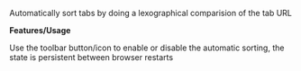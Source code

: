 
Automatically sort tabs by doing a lexographical comparision of the tab URL

<b>Features/Usage</b>

Use the toolbar button/icon to enable or disable the automatic sorting, the state is persistent between browser restarts

